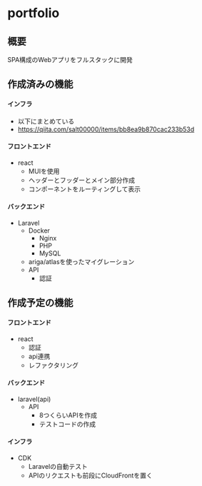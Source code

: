 # portfolio

## 概要
SPA構成のWebアプリをフルスタックに開発

## 作成済みの機能
#### インフラ
- 以下にまとめている
- https://qiita.com/salt00000/items/bb8ea9b870cac233b53d
#### フロントエンド
- react
  - MUIを使用
  - ヘッダーとフッダーとメイン部分作成
  - コンポーネントをルーティングして表示
#### バックエンド
- Laravel
  - Docker
    - Nginx
    - PHP
    - MySQL
  - ariga/atlasを使ったマイグレーション
  - API
    - 認証

## 作成予定の機能
#### フロントエンド
- react
  - 認証
  - api連携
  - レファクタリング

#### バックエンド
- laravel(api)
  - API
    - 8つくらいAPIを作成
    - テストコードの作成

#### インフラ
- CDK
  - Laravelの自動テスト
  - APIのリクエストも前段にCloudFrontを置く